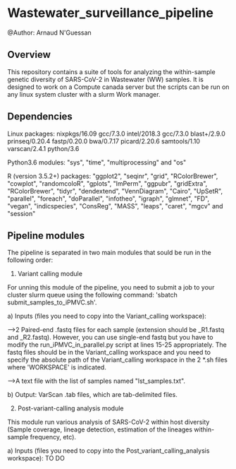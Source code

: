 # Wastewater_surveillance_pipeline
@Author: Arnaud N'Guessan

## Overview
This repository contains a suite of tools for analyzing the within-sample genetic diversity of SARS-CoV-2 in Wastewater (WW) samples. It is designed to work on a Compute canada server but the scripts can be run on any linux system cluster with a slurm Work manager.

## Dependencies
Linux packages: nixpkgs/16.09 gcc/7.3.0 intel/2018.3 gcc/7.3.0 blast+/2.9.0 prinseq/0.20.4 fastp/0.20.0 bwa/0.7.17 picard/2.20.6 samtools/1.10 varscan/2.4.1 python/3.6 

Python3.6 modules: "sys", "time", "multiprocessing" and "os"

R (version 3.5.2+) packages: "ggplot2", "seqinr", "grid", "RColorBrewer", "cowplot", "randomcoloR", "gplots", "lmPerm", "ggpubr", "gridExtra", "RColorBrewer", "tidyr", "dendextend", "VennDiagram", "Cairo", "UpSetR", "parallel", "foreach", "doParallel", "infotheo", "igraph", "glmnet", "FD", "vegan", "indicspecies", "ConsReg", "MASS", "leaps", "caret", "mgcv" and "session" 

## Pipeline modules
The pipeline is separated in two main modules that sould be run in the following order:
1. Variant calling module

For unning this module of the pipeline, you need to submit a job to your cluster slurm queue using the following command: 'sbatch submit_samples_to_iPMVC.sh'.
 
a) Inputs (files you need to copy into the Variant_calling workspace): 

-->2 Paired-end .fastq files for each sample (extension should be _R1.fastq and _R2.fastq). However, you can use single-end fastq but you have to modify the run_iPMVC_in_parallel.py script at lines 15-25 appropriately. The fastq files should be in the Variant_calling workspace and you need to specify the absolute path of the Variant_calling workspace in the 2 *.sh files where 'WORKSPACE' is indicated.

-->A text file with the list of samples named "lst_samples.txt".

b) Output: VarScan .tab files, which are tab-delimited files.

2. Post-variant-calling analysis module

This module run various analysis of SARS-CoV-2 within host diversity (Sample coverage, lineage detection, estimation of the lineages within-sample frequency, etc).

a) Inputs (files you need to copy into the Post_variant_calling_analysis workspace):
TO DO
